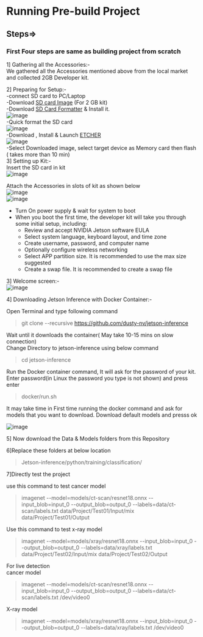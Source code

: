 # Running Pre-build Project
## Steps=>
### First Four steps are same as building project from scratch
1] Gathering all the Accessories:- <br />
	We gathered all the Accessories mentioned above from the local market and collected 2GB Developer kit. <br /> 

2] Preparing for Setup:- <br />
	-connect SD card to PC/Laptop <br />
	-Download [SD card Image](https://developer.nvidia.com/jetson-nano-2gb-sd-card-image) (For 2 GB kit) <br />
	-Download [SD Card Formatter](https://www.sdcard.org/downloads/formatter/eula_windows/SDCardFormatterv5_WinEN.zip) & Install it. <br />
  ![image](https://user-images.githubusercontent.com/80514108/147107830-790d327b-c4cf-4b87-91a9-398530a1e3be.png) <br />
  -Quick format the SD card <br />
  ![image](https://user-images.githubusercontent.com/80514108/147108065-0bf320dc-7a7c-46d1-b39e-65a891c43d96.png) <br />
  -Download , Install & Launch [ETCHER](https://www.balena.io/etcher/) <br />
  ![image](https://user-images.githubusercontent.com/80514108/147108297-489c360b-249a-4a3d-8637-603ec45bbbc5.png) <br />
  -Select Downloaded image, select target device as Memory card then flash ( takes more than 10 min) <br />
3] Setting up Kit:- <br />
 Insert the SD card in kit <br />
 ![image](https://user-images.githubusercontent.com/80514108/147108494-d7900f4c-c6b4-423a-8ee4-90c772b4c4fc.png) <br />

Attach the Accessories in slots of kit as shown below <br />
![image](https://user-images.githubusercontent.com/80514108/147108671-0eb1690e-1236-4ce9-aedd-3505d308b086.png) <br />
![image](https://user-images.githubusercontent.com/80514108/147118733-b44666f5-a307-4978-a292-947a4c3be5a4.png) <br />

- Turn On power supply & wait for system to boot <br />
- When you boot the first time, the developer kit will take you through some initial setup, including: <br />
  - Review and accept NVIDIA Jetson software EULA <br />
  - Select system language, keyboard layout, and time zone <br />
  - Create username, password, and computer name <br />
  - Optionally configure wireless networking <br />
  - Select APP partition size. It is recommended to use the max size suggested <br />
  - Create a swap file. It is recommended to create a swap file <br />



3] Welcome screen:- <br />
![image](https://user-images.githubusercontent.com/80514108/147119806-70cfad4d-cb39-456e-82fe-9018626d08e0.png) <br />

4] Downloading Jetson Inference with Docker Container:- <br />

Open Terminal and type following command <br />
  >git clone --recursive https://github.com/dusty-nv/jetson-inference <br />

Wait until it downloads the container( May take 10-15 mins on slow connection) <br />
Change Directory to jetson-inference using below command <br />

  
  >cd jetson-inference <br />

Run the Docker container command, It will ask for the password of your kit. Enter password(in Linux the password you type is not shown) and press enter <br />
  
  >docker/run.sh <br />

It may take time in First time running the docker command and ask for models that you want to download. Download default models and presss ok <br />

![image](https://user-images.githubusercontent.com/80514108/147123139-56cee00b-19bb-4757-aa5f-a4f8eda5bbf4.png)
 <br />
 
 5] Now download the Data & Models folders from this Repository
 
 6]Replace these folders at below location
 
 >Jetson-inference/python/training/classification/
 
 7]Directly test the project

use this command to test cancer model <br />

>imagenet --model=models/ct-scan/resnet18.onnx --input_blob=input_0 --output_blob=output_0 --labels=data/ct-scan/labels.txt data/Project/Test01/Input/mix data/Project/Test01/Output

Use this command to test x-ray model <br />

>imagenet --model=models/xray/resnet18.onnx --input_blob=input_0 --output_blob=output_0 --labels=data/xray/labels.txt data/Project/Test02/Input/mix data/Project/Test02/Output

For live detection<br />
cancer model <br />

>imagenet --model=models/ct-scan/resnet18.onnx --input_blob=input_0 --output_blob=output_0 --labels=data/ct-scan/labels.txt /dev/video0

X-ray model <br />

>imagenet --model=models/xray/resnet18.onnx --input_blob=input_0 --output_blob=output_0 --labels=data/xray/labels.txt /dev/video0
